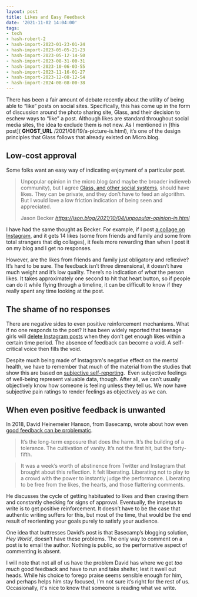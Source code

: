```yaml
---
layout: post
title: Likes and Easy Feedback
date: '2021-11-02 14:04:00'
tags:
- tech
- hash-robert-2
- hash-import-2023-01-23-01-24
- hash-import-2023-05-05-21-23
- hash-import-2023-05-12-14-50
- hash-import-2023-08-31-00-31
- hash-import-2023-10-06-03-55
- hash-import-2023-11-16-01-27
- hash-import-2023-12-08-12-54
- hash-import-2024-08-08-00-38
---
```


There has been a fair amount of debate recently about the utility of being able to “like” posts on social sites. Specifically, this has come up in the form of discussion around the photo sharing site, Glass, and their decision to eschew ways to “like” a post. Although likes are standard throughout social media sites, the idea to exclude them is not new. As I mentioned in [this post]( __GHOST_URL__ /2021/08/19/a-picture-is.html), it’s one of the design principles that Glass follows that already existed on Micro.blog.

## Low-cost approval

Some folks want an easy way of indicating enjoyment of a particular post.

<!--kg-card-begin: html-->

> Unpopular opinion in the micro.blog (and maybe the broader indieweb community), but I agree [Glass, and other social systems](https://birchtree.me/blog/i-think-glass-should-add-likes/), should have likes. They can be private, and they don’t have to feed an algorithm. But I would love a low friction indication of being seen and appreciated.
> 
> <footer>Jason Becker <cite><a href="https://json.blog/2021/10/04/unpopular-opinion-in.html">https://json.blog/2021/10/04/unpopular-opinion-in.html</a></cite></footer>

<script src="https://micro.blog/quoteback.js"></script><!--kg-card-end: html-->

I have had the same thought as Becker. For example, if I post [a collage on Instagram](https://www.instagram.com/p/CBwYUD_jcq3), and it gets 14 likes (some from friends and family and some from total strangers that dig collages), it feels more rewarding than when I post it on my blog and I get no responses.

However, are the likes from friends and family just obligatory and reflexive? It’s hard to be sure. The feedback isn’t three dimensional, it doesn’t have much weight and it’s low quality. There’s no indication of _what_ the person likes. It takes approximately one second to hit that heart button, so if people can do it while flying through a timeline, it can be difficult to know if they really spent any time looking at the post.

## The shame of no responses

There are negative sides to even positive reinforcement mechanisms. What if no one responds to the post? It has been widely reported that teenage girls will [delete Instagram posts](https://www.theguardian.com/media/2015/nov/04/instagram-young-women-self-esteem-essena-oneill) when they don’t get enough likes within a certain time period. The absence of feedback can become a void. A self-critical voice then fills the void.

Despite much being made of Instagram's negative effect on the mental health, we have to remember that much of the material from the studies that show this are based on [subjective self-reporting](https://unherd.com/2021/09/facebooks-bad-science/). &nbsp;Even subjective feelings of well-being represent valuable data, though. After all, we can’t usually objectively know how someone is feeling unless they tell us. We now have subjective pain ratings to render feelings as objectively as we can.

## When even positive feedback is unwanted

In 2018, David Heinemeier Hanson, from Basecamp, wrote about how even [good feedback can be problematic](https://world.hey.com/dhh/your-likes-hearts-and-flattering-comments-are-bad-for-my-brain-649e9010).

> It’s the long-term exposure that does the harm. It’s the building of a tolerance. The cultivation of vanity. It’s not the first hit, but the forty-fifth.

> It was a week’s worth of abstinence from Twitter and Instagram that brought about this reflection. It felt liberating. Liberating not to play to a crowd with the power to instantly judge the performance. Liberating to be free from the likes, the hearts, and those flattering comments.

He discusses the cycle of getting habituated to likes and then craving them and constantly checking for signs of approval. Eventually, the impetus to write is to get positive reinforcement. It doesn’t have to be the case that authentic writing suffers for this, but most of the time, that would be the end result of reorienting your goals purely to satisfy your audience.

One idea that buttresses David’s post is that Basecamp’s blogging solution, _Hey World_, doesn’t have these problems. The only way to comment on a post is to email the author. Nothing is public, so the performative aspect of commenting is absent.

I will note that not all of us have the problem David has where we get _too much_ good feedback and have to run and take shelter, lest it swell out heads. While his choice to forego praise seems sensible enough for him, and perhaps helps him stay focused, I’m not sure it’s right for the rest of us. Occasionally, it's nice to know that someone is reading what we write.

